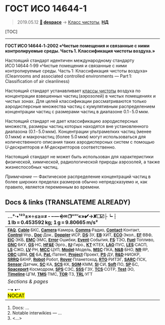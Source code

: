 # ГОСТ ИСО 14644-1
> 2019.05.12 **[🚀](../index/index.md) [despace](index.md)** → [Класс чистоты](clean_lvl.md), **[НД](doc.md#НД)**

[TOC]

---

**ГОСТ ИСО 14644‑1‑2002 «Чистые помещения и связанные с ними контролируемые среды. Часть 1. Классификация чистоты воздуха.»**

Настоящий стандарт идентичен международному стандарту ИСО 14644‑1‑99 «Чистые помещения и связанные с ними контролируемые среды. Часть 1: Классификация чистоты воздуха» (Cleanrooms and associated controlled environments — Part 1: Classification of air cleanliness)

Настоящий стандарт устанавливает [классы чистоты](clean_lvl.md) воздуха по концентрации взвешенных частиц (аэрозолей) в чистых помещениях и чистых зонах. Для целей классификации рассматриваются только аэродисперсные множества частиц с кумулятивным распределением концентрации частиц с размерами частиц в диапазоне 0.1 ‑ 5.0 мкм.

Настоящий стандарт не дает классификацию аэродисперсных множеств, размеры частиц которых находятся вне установленного диапазона (0.1 ‑ 5.0 мкм). Концентрации ультрамелких частиц (менее 0.1 мкм) и макрочастиц (более 5.0 мкм) могут использоваться для количественного описания таких аэродисперсных систем с помощью *U*‑дескрипторов и *M*‑дескрипторов соответственно.

Настоящий стандарт не может быть использован для характеристики физической, химической, радиологической природы аэрозолей, а также жизнеспособных частиц.

*Примечание* — Фактическое распределение концентраций частиц в более широких пределах размеров обычно непредсказуемо и, как правило, является переменным во времени.



<p style="page-break-after:always"> </p>

## Docs & links (TRANSLATEME ALREADY)
|…°·•¹²³±×÷≤≥≈≠ ‑ −— ⎆✉ ❐“”’«»✔→✘☐☑├┕┆ 1 lb = 0.453592 kg; 1 g = 9.80665 m/s²|
|:--|
|<small>**[FAQ](faq.md)**, **[Cable](cable.md)**·БКС, **[Camera](cam.md)**·Камера, **[Comms](comms.md)**·Радио, **[Contact](contact.md)**·Контакт, **[Control](control.md)**·Упр., **[Doc](doc.md)**·Док., **[Doppler](doppler.md)**·ИСР, **[DS](ds.md)**·ЗУ, **[EB](eb.md)**·ХИТ, **[ECO](ecology.md)**·Экол., **[EF](ef.md)**·ВВФ, **[ElC](elc.md)**·ЭКБ, **[EMC](emc.md)**·ЭМС, **[Error](error.md)**·Ошибки, **[Event](event.md)**·События, **[FS](fs.md)**·ТЭО, **[Fuel](fuel.md)**·Топливо, **[GNC](gnc.md)**·БКУ, **[GS](scs.md)**·НС, **[HF&E](hfe.md)**·Эрго., **[IU](iu.md)**·Гиро., **[KT](kt.md)**·КТЕХ, **[LAG](lag.md)**·ПУC, **[LES](les.md)**·САСП, **[LS](ls.md)**·СЖО, **[LV](lv.md)**·РН, **[MCC](mcc.md)**·ЦУП, **[Model](model.md)**·Модель, **[MSC](sc.md)**·ПКА, **[N&B](nnb.md)**·БНО, **[NR](nr.md)**·ЯР, **[OBC](obc.md)**·ЦВМ, **[OE](oe.md)**·БА, **[Pat.](патент.md)**·Патент, **[Project](project.md)**·Проект, **[PS](ps.md)**·ДУ, **[R&D](rnd.md)**·НИОКР, **[SRRQ](srrq.md)**·БКНР, **[Robot](robotics.md)**·Робот, **[Rover](rover.md)**·Планетоход, **[RTG](rtg.md)**·РИТЭГ, **[SARC](sarc.md)**·ПСК, **[Sensor](sensor.md)**·Датчик, **[SC](sc.md)**·КА, **[SCS](scs.md)**·КК, **[SGM](sgm.md)**·КММ, **[SI](si.md)**·СИ, **[Soft](soft.md)**·ПО, **[SP](sp.md)**·БС, **[Spaceport](spaceport.md)**·Космодром, **[SPS](sps.md)**·СЭС, **[SSS](sss.md)**·ГЗУ, **[TCS](tcs.md)**·СОТР, **[Test](test.md)**·ЭО, **[Timeline](timeline.md)**·ЦГМ, **[TMS](tms.md)**·ТМС, **[TOR](tor.md)**·ТЗ, **[TRL](trl.md)**·УГТ</small>|
|*Sections & pages*|
|**··• [](.md) •··**<br> <mark>NOCAT</mark> |

   1. Docs: …
   1. Notable interwikies — …
   1. <…>
